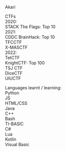 Akari

CTFs  
2020:  
STACK The Flags: Top 10  
2021:  
CDDC BrainHack: Top 10  
TFCCTF  
X-MASCTF  
2022:  
TetCTF  
KnightCTF: Top 100  
TSJ CTF  
DiceCTF  
UIUCTF  

Languages learnt / learning:  
Python  
JS  
HTML/CSS  
Java  
C++  
Bash  
TI-BASIC  
C#  
Lua  
Kotlin  
Visual Basic  
